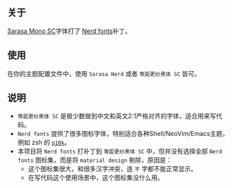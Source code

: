 ## 关于

[Sarasa Mono SC]( https://github.com/be5invis/Sarasa-Gothic )字体打了 [Nerd
fonts]( https://github.com/ryanoasis/nerd-fonts )补丁。

## 使用
在你的主题配置文件中，使用 `Sarasa Nerd` 或者 `等距更纱黑体 SC` 皆可。

## 说明
- `等距更纱黑体 SC` 是极少数做到中文和英文2:1严格对齐的字体，适合用来写代码。
- `Nerd fonts` 提供了很多图标字体，特别适合各种Shell/NeoVim/Emacs主题，例如 zsh 的
  [`p10k`]( https://github.com/romkatv/powerlevel10k )。
- 本项目将 `Nerd fonts` 打补丁到 `等距更纱黑体 SC` 中，但并没有选择全部 `Nerd
  fonts` 图标集，而是将 `material design` 剔除，原因是：
  - 这个图标集很大，和很多汉字冲突，连 `不` 字都不能正常显示。
  - 在写代码这个使用场景中，这个图标集没什么用。
